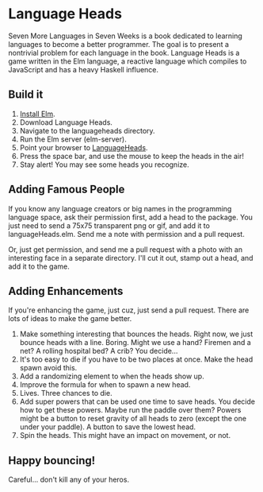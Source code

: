 Language Heads
=============

Seven More Languages in Seven Weeks is a book dedicated to learning languages to become a better programmer. The goal is to present a nontrivial problem for each language in the book. Language Heads is a game written in the Elm language, a reactive language which compiles to JavaScript and has a heavy Haskell influence. 

Build it
--------------
1. [Install Elm](https://github.com/evancz/Elm/blob/master/README.md#install).
2. Download Language Heads. 
3. Navigate to the languageheads directory. 
4. Run the Elm server (elm-server). 
5. Point your browser to [LanguageHeads](http://localhost:8000/languageHeads.elm). 
6. Press the space bar, and use the mouse to keep the heads in the air!
7. Stay alert! You may see some heads you recognize. 

Adding Famous People
--------------------
If you know any language creators or big names in the programming language space, ask their permission first, add a head to the package. You just need to send a 75x75 transparent png or gif, and add it to languageHeads.elm. Send me a note with permission and a pull request. 

Or, just get permission, and send me a pull request with a photo with an interesting face in a separate directory. I'll cut it out, stamp out a head, and add it to the game. 

Adding Enhancements
-------------------
If you're enhancing the game, just cuz, just send a pull request. There are lots of ideas to make the game better. 

1. Make something interesting that bounces the heads. Right now, we just bounce heads with a line. Boring. Might we use a hand? Firemen and a net? A rolling hospital bed? A crib? You decide...
2. It's too easy to die if you have to be two places at once. Make the head spawn avoid this. 
3. Add a randomizing element to when the heads show up. 
4. Improve the formula for when to spawn a new head. 
5. Lives. Three chances to die. 
6. Add super powers that can be used one time to save heads. You decide how to get these powers. Maybe run the paddle over them? Powers might be a button to reset gravity of all heads to zero (except the one under your paddle). A button to save the lowest head. 
7. Spin the heads. This might have an impact on movement, or not. 

Happy bouncing!
---------------
Careful... don't kill any of your heros. 


